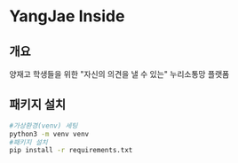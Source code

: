 # YangJae Inside
## 개요
양재고 학생들을 위한 "자신의 의견을 낼 수 있는" 누리소통망 플랫폼

## 패키지 설치
``` bash
#가상환경(venv) 세팅
python3 -m venv venv
#패키지 설치
pip install -r requirements.txt
```